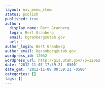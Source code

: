 ```yaml
---
layout: nav_menu_item
status: publish
published: true
author:
  display_name: Bert Granberg
  login: Bert Granberg
  email: bgranberg@utah.gov
  url: ''
author_login: Bert Granberg
author_email: bgranberg@utah.gov
wordpress_id: 12062
wordpress_url: http://gis.utah.gov/?p=12062
date: '2012-11-07 17:59:21 -0500'
date_gmt: '2012-11-08 00:59:21 -0500'
categories: []
tags: []
---
```


